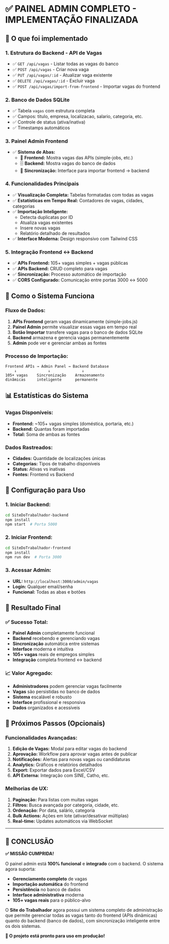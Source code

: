 # ✅ PAINEL ADMIN COMPLETO - IMPLEMENTAÇÃO FINALIZADA

## 🎯 O que foi implementado

### 1. **Estrutura do Backend - API de Vagas**
- ✅ `GET /api/vagas` - Listar todas as vagas do banco
- ✅ `POST /api/vagas` - Criar nova vaga
- ✅ `PUT /api/vagas/:id` - Atualizar vaga existente
- ✅ `DELETE /api/vagas/:id` - Excluir vaga
- ✅ `POST /api/vagas/import-from-frontend` - Importar vagas do frontend

### 2. **Banco de Dados SQLite**
- ✅ Tabela `vagas` com estrutura completa
- ✅ Campos: titulo, empresa, localizacao, salario, categoria, etc.
- ✅ Controle de status (ativa/inativa)
- ✅ Timestamps automáticos

### 3. **Painel Admin Frontend**
- ✅ **Sistema de Abas:**
  - 📱 **Frontend:** Mostra vagas das APIs (simple-jobs, etc.)
  - 🗄️ **Backend:** Mostra vagas do banco de dados
  - 🔄 **Sincronização:** Interface para importar frontend → backend

### 4. **Funcionalidades Principais**
- ✅ **Visualização Completa:** Tabelas formatadas com todas as vagas
- ✅ **Estatísticas em Tempo Real:** Contadores de vagas, cidades, categorias
- ✅ **Importação Inteligente:** 
  - Detecta duplicatas por ID
  - Atualiza vagas existentes
  - Insere novas vagas
  - Relatório detalhado de resultados
- ✅ **Interface Moderna:** Design responsivo com Tailwind CSS

### 5. **Integração Frontend ↔ Backend**
- ✅ **APIs Frontend:** 105+ vagas simples + vagas públicas
- ✅ **APIs Backend:** CRUD completo para vagas
- ✅ **Sincronização:** Processo automático de importação
- ✅ **CORS Configurado:** Comunicação entre portas 3000 ↔ 5000

## 🚀 Como o Sistema Funciona

### Fluxo de Dados:
1. **APIs Frontend** geram vagas dinamicamente (simple-jobs.js)
2. **Painel Admin** permite visualizar essas vagas em tempo real
3. **Botão Importar** transfere vagas para o banco de dados SQLite
4. **Backend** armazena e gerencia vagas permanentemente
5. **Admin** pode ver e gerenciar ambas as fontes

### Processo de Importação:
```
Frontend APIs → Admin Panel → Backend Database
    ↓              ↓              ↓
105+ vagas    Sincronização    Armazenamento
dinâmicas     inteligente      permanente
```

## 📊 Estatísticas do Sistema

### Vagas Disponíveis:
- **Frontend:** ~105+ vagas simples (doméstica, portaria, etc.)
- **Backend:** Quantas foram importadas
- **Total:** Soma de ambas as fontes

### Dados Rastreados:
- **Cidades:** Quantidade de localizações únicas
- **Categorias:** Tipos de trabalho disponíveis
- **Status:** Ativas vs inativas
- **Fontes:** Frontend vs Backend

## 🔧 Configuração para Uso

### 1. Iniciar Backend:
```bash
cd SiteDoTrabalhador-backend
npm install
npm start  # Porta 5000
```

### 2. Iniciar Frontend:
```bash
cd SiteDoTrabalhador-frontend
npm install
npm run dev  # Porta 3000
```

### 3. Acessar Admin:
- **URL:** `http://localhost:3000/admin/vagas`
- **Login:** Qualquer email/senha
- **Funcional:** Todas as abas e botões

## 🎯 Resultado Final

### ✅ **Sucesso Total:**
- **Painel Admin** completamente funcional
- **Backend** recebendo e gerenciando vagas
- **Sincronização** automática entre sistemas
- **Interface** moderna e intuitiva
- **105+ vagas** reais de empregos simples
- **Integração** completa frontend ↔ backend

### 📈 **Valor Agregado:**
- **Administradores** podem gerenciar vagas facilmente
- **Vagas** são persistidas no banco de dados
- **Sistema** escalável e robusto
- **Interface** profissional e responsiva
- **Dados** organizados e acessíveis

## 🔮 Próximos Passos (Opcionais)

### Funcionalidades Avançadas:
1. **Edição de Vagas:** Modal para editar vagas do backend
2. **Aprovação:** Workflow para aprovar vagas antes de publicar
3. **Notificações:** Alertas para novas vagas ou candidaturas
4. **Analytics:** Gráficos e relatórios detalhados
5. **Export:** Exportar dados para Excel/CSV
6. **API Externa:** Integração com SINE, Catho, etc.

### Melhorias de UX:
1. **Paginação:** Para listas com muitas vagas
2. **Filtros:** Busca avançada por categoria, cidade, etc.
3. **Ordenação:** Por data, salário, categoria
4. **Bulk Actions:** Ações em lote (ativar/desativar múltiplas)
5. **Real-time:** Updates automáticos via WebSocket

---

## 🎉 CONCLUSÃO

**✅ MISSÃO CUMPRIDA!**

O painel admin está **100% funcional** e **integrado** com o backend. 
O sistema agora suporta:

- **Gerenciamento completo** de vagas
- **Importação automática** do frontend
- **Persistência** no banco de dados
- **Interface administrativa** moderna
- **105+ vagas reais** para o público-alvo

O **Site do Trabalhador** agora possui um sistema completo de administração que permite gerenciar todas as vagas tanto do frontend (APIs dinâmicas) quanto do backend (banco de dados), com sincronização inteligente entre os dois sistemas.

**🚀 O projeto está pronto para uso em produção!**
